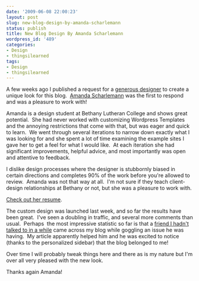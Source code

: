```yaml
---
date: '2009-06-08 22:00:23'
layout: post
slug: new-blog-design-by-amanda-scharlemann
status: publish
title: New Blog Design By Amanda Scharlemann
wordpress_id: '489'
categories:
- Design
- thingsilearned
tags:
- Design
- thingsilearned
---
```


A few weeks ago I published a request for a [generous designer](http://thingsilearned.com/2009/04/12/wanted-generous-blog-designer/) to create a unique look for this blog.  [Amanda Scharlemann](http://gustaf.blc.edu/~ascharlemann08/Mandyland/Mandyland.html) was the first to respond and was a pleasure to work with!

Amanda is a design student at Bethany Lutheran College and shows great potential.  She had never worked with customizing Wordpress Templates and the annoying restrictions that come with that, but was eager and quick to learn.  We went through several iterations to narrow down exactly what I was looking for and she spent a lot of time examining the example sites I gave her to get a feel for what I would like.  At each iteration she had significant improvements, helpful advice, and most importantly was open and attentive to feedback.

I dislike design processes where the designer is stubbornly biased in certain directions and completes 90% of the work before you're allowed to review.  Amanda was not that way at all.  I'm not sure if they teach client-design relationships at Bethany or not, but she was a pleasure to work with.

[Check out her resume](http://gustaf.blc.edu/~ascharlemann08/Mandyland/Mandyland.html).

The custom design was launched last week, and so far the results have been great.  I've seen a doubling in traffic, and several more comments than usual.  Perhaps  the most impressive statistic so far is that a [friend I hadn't talked to in a while](http://thingsilearned.com/2009/06/02/tictactoe-in-jquery/#comments) came across my blog while goggling an issue he was having.  My article apparently helped him and he was excited to notice (thanks to the personalized sidebar) that the blog belonged to me!

Over time I will probably tweak things here and there as is my nature but I'm over all very pleased with the new look.

Thanks again Amanda!
